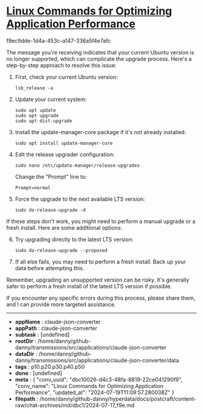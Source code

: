 # [Linux Commands for Optimizing Application Performance](https://claude.ai/chat/dbc10026-d4c3-48fa-8819-22ce041290f9)

f9ec9dde-1d4a-453c-a147-336a5f4e7afc

 The message you're receiving indicates that your current Ubuntu version is no longer supported, which can complicate the upgrade process. Here's a step-by-step approach to resolve this issue:

1. First, check your current Ubuntu version:
   ```
   lsb_release -a
   ```

2. Update your current system:
   ```
   sudo apt update
   sudo apt upgrade
   sudo apt dist-upgrade
   ```

3. Install the update-manager-core package if it's not already installed:
   ```
   sudo apt install update-manager-core
   ```

4. Edit the release upgrader configuration:
   ```
   sudo nano /etc/update-manager/release-upgrades
   ```
   Change the "Prompt" line to:
   ```
   Prompt=normal
   ```

5. Force the upgrade to the next available LTS version:
   ```
   sudo do-release-upgrade -d
   ```

If these steps don't work, you might need to perform a manual upgrade or a fresh install. Here are some additional options:

6. Try upgrading directly to the latest LTS version:
   ```
   sudo do-release-upgrade --proposed
   ```

7. If all else fails, you may need to perform a fresh install. Back up your data before attempting this.

Remember, upgrading an unsupported version can be risky. It's generally safer to perform a fresh install of the latest LTS version if possible.

If you encounter any specific errors during this process, please share them, and I can provide more targeted assistance.

---

* **appName** : claude-json-converter
* **appPath** : claude-json-converter
* **subtask** : [undefined]
* **rootDir** : /home/danny/github-danny/transmissions/src/applications/claude-json-converter
* **dataDir** : /home/danny/github-danny/transmissions/src/applications/claude-json-converter/data
* **tags** : p10.p20.p30.p40.p50
* **done** : [undefined]
* **meta** : {
  "conv_uuid": "dbc10026-d4c3-48fa-8819-22ce041290f9",
  "conv_name": "Linux Commands for Optimizing Application Performance",
  "updated_at": "2024-07-19T11:09:57.280038Z"
}
* **filepath** : /home/danny/github-danny/hyperdata/docs/postcraft/content-raw/chat-archives/md/dbc1/2024-07-17_f9e.md
